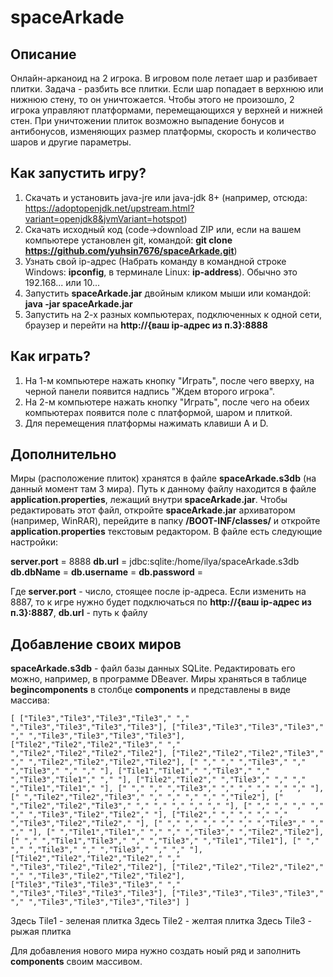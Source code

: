 # spaceArkade

## Описание

Онлайн-арканоид на 2 игрока. В игровом поле летает шар и разбивает плитки. Задача - разбить все плитки.
Если шар попадает в верхнюю или нижнюю стену, то он уничтожается. Чтобы этого не произошло, 2 игрока управляют платформами,
перемещающихся у верхней и нижней стен. При уничтожении плиток возможно выпадение бонусов и антибонусов,
изменяющих размер платформы, скорость и количество шаров и другие параметры.

## Как запустить игру?

1) Скачать и установить java-jre или java-jdk 8+ (например, отсюда: https://adoptopenjdk.net/upstream.html?variant=openjdk8&jvmVariant=hotspot)
2) Скачать исходный код (code->download ZIP или, если на вашем компьютере установлен git, командой: <b>git clone https://github.com/yuhsin7676/spaceArkade.git</b>)
3) Узнать свой ip-адрес (Набрать команду в командной строке Windows: <b>ipconfig</b>, в терминале Linux: <b>ip-address</b>). Обычно это 192.168... или 10...
4) Запустить <b>spaceArkade.jar</b> двойным кликом мыши или командой: <b>java -jar spaceArkade.jar</b>
5) Запустить на 2-х разных компьютерах, подключенных к одной сети, браузер и перейти на <b>http://{ваш ip-адрес из п.3}:8888</b>

## Как играть?

1) На 1-м компьютере нажать кнопку "Играть", после чего вверху, на черной панели появится надпись "Ждем второго игрока".
2) На 2-м компьютере нажать кнопку "Играть", после чего на обеих компьютерах появится поле с платформой, шаром и плиткой.
3) Для перемещения платформы нажимать клавиши A и D.

## Дополнительно

Миры (расположение плиток) хранятся в файле <b>spaceArkade.s3db</b> (на данный момент там 3 мира).
Путь к данному файлу находится в файле <b>application.properties</b>, лежащий внутри <b>spaceArkade.jar</b>.
Чтобы редактировать этот файл, откройте <b>spaceArkade.jar</b> архиватором (например, WinRAR), 
перейдите в папку <b>/BOOT-INF/classes/</b> и откройте <b>application.properties</b> текстовым редактором.
В файле есть следующие настройки:

<b>server.port</b> = 8888
<b>db.url</b> = jdbc:sqlite:/home/ilya/spaceArkade.s3db
<b>db.dbName</b> =
<b>db.username</b> =
<b>db.password</b> =

Где <b>server.port</b> - число, стоящее после ip-адреса. Если изменить на 8887, то к игре нужно будет подключаться по <b>http://{ваш ip-адрес из п.3}:8887</b>,
<b>db.url</b> - путь к файлу

## Добавление своих миров

<b>spaceArkade.s3db</b> - файл базы данных SQLite. Редактировать его можно, например, в программе DBeaver.
Миры храняться в таблице <b>begincomponents</b> в столбце <b>components</b> и представлены в виде массива:

<code style="white-space: wrap;">
[
["Tile3","Tile3","Tile3","Tile3","     ","     ","Tile3","Tile3","Tile3","Tile3"],
["Tile3","Tile3","Tile3","Tile3","     ","     ","Tile3","Tile3","Tile3","Tile3"],
["Tile2","Tile2","Tile2","Tile3","     ","     ","Tile2","Tile2","Tile2","Tile2"],
["Tile2","Tile2","Tile2","Tile3","     ","     ","Tile2","Tile2","Tile2","Tile2"],
["     ","     ","     ","Tile3","     ","     ","Tile3","     ","     ","     "],
["Tile1","Tile1","     ","Tile3","     ","     ","Tile3","Tile1","     ","     "],
["Tile2","Tile2","     ","Tile3","     ","     ","     ","Tile1","Tile1","     "],
["     ","     ","     ","Tile3","     ","     ","     ","     ","     ","     "],
["     ","Tile2","Tile2","Tile3","     ","     ","     ","     ","     ","Tile2"],
["     ","Tile2","Tile2","Tile3","     ","     ","     ","     ","     ","     "],
["     ","     ","     ","     ","     ","     ","Tile3","Tile2","Tile2","     "],
["Tile2","     ","     ","     ","     ","     ","Tile3","Tile2","Tile2","     "],
["     ","     ","     ","     ","     ","     ","Tile3","     ","     ","     "],
["     ","Tile1","Tile1","     ","     ","     ","Tile3","     ","Tile2","Tile2"],
["     ","     ","Tile1","Tile3","     ","     ","Tile3","     ","Tile1","Tile1"],
["     ","     ","     ","Tile3","     ","     ","Tile3","     ","     ","     "],
["Tile2","Tile2","Tile2","Tile2","     ","     ","Tile3","Tile2","Tile2","Tile2"],
["Tile2","Tile2","Tile2","Tile2","     ","     ","Tile3","Tile2","Tile2","Tile2"],
["Tile3","Tile3","Tile3","Tile3","     ","     ","Tile3","Tile3","Tile3","Tile3"],
["Tile3","Tile3","Tile3","Tile3","     ","     ","Tile3","Tile3","Tile3","Tile3"]
]
</code>

Здесь Tile1 - зеленая плитка
Здесь Tile2 - желтая плитка
Здесь Tile3 - рыжая плитка

Для добавления нового мира нужно создать ноый ряд и заполнить <b>components</b> своим массивом.
